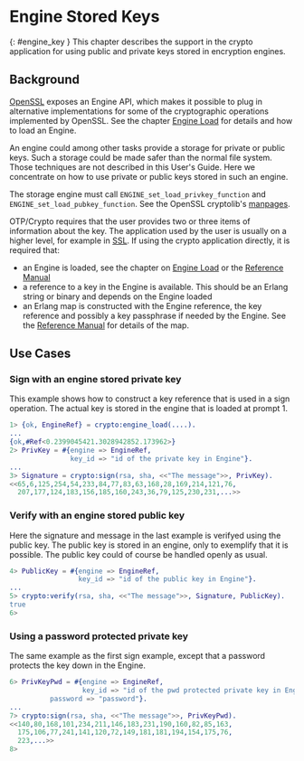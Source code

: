 <!--
%CopyrightBegin%

Copyright Ericsson AB 2023. All Rights Reserved.

Licensed under the Apache License, Version 2.0 (the "License");
you may not use this file except in compliance with the License.
You may obtain a copy of the License at

    http://www.apache.org/licenses/LICENSE-2.0

Unless required by applicable law or agreed to in writing, software
distributed under the License is distributed on an "AS IS" BASIS,
WITHOUT WARRANTIES OR CONDITIONS OF ANY KIND, either express or implied.
See the License for the specific language governing permissions and
limitations under the License.

%CopyrightEnd%
-->
# Engine Stored Keys

[](){: #engine_key } This chapter describes the support in the crypto
application for using public and private keys stored in encryption engines.

## Background

[OpenSSL](https://www.openssl.org/) exposes an Engine API, which makes it
possible to plug in alternative implementations for some of the cryptographic
operations implemented by OpenSSL. See the chapter
[Engine Load](engine_load.md#engine_load) for details and how to load an Engine.

An engine could among other tasks provide a storage for private or public keys.
Such a storage could be made safer than the normal file system. Those techniques
are not described in this User's Guide. Here we concentrate on how to use
private or public keys stored in such an engine.

The storage engine must call `ENGINE_set_load_privkey_function` and
`ENGINE_set_load_pubkey_function`. See the OpenSSL cryptolib's
[manpages](https://www.openssl.org/docs/manpages.html).

OTP/Crypto requires that the user provides two or three items of information
about the key. The application used by the user is usually on a higher level,
for example in [SSL](`t:ssl:key/0`). If using the crypto application directly,
it is required that:

- an Engine is loaded, see the chapter on
  [Engine Load](engine_load.md#engine_load) or the
  [Reference Manual](`crypto:engine_load/3`)
- a reference to a key in the Engine is available. This should be an Erlang
  string or binary and depends on the Engine loaded
- an Erlang map is constructed with the Engine reference, the key reference and
  possibly a key passphrase if needed by the Engine. See the
  [Reference Manual](`t:crypto:engine_key_ref/0`) for details of the map.

## Use Cases

### Sign with an engine stored private key

This example shows how to construct a key reference that is used in a sign
operation. The actual key is stored in the engine that is loaded at prompt 1.

```erlang
1> {ok, EngineRef} = crypto:engine_load(....).
...
{ok,#Ref<0.2399045421.3028942852.173962>}
2> PrivKey = #{engine => EngineRef,
               key_id => "id of the private key in Engine"}.
...
3> Signature = crypto:sign(rsa, sha, <<"The message">>, PrivKey).
<<65,6,125,254,54,233,84,77,83,63,168,28,169,214,121,76,
  207,177,124,183,156,185,160,243,36,79,125,230,231,...>>
```

### Verify with an engine stored public key

Here the signature and message in the last example is verifyed using the public
key. The public key is stored in an engine, only to exemplify that it is
possible. The public key could of course be handled openly as usual.

```erlang
4> PublicKey = #{engine => EngineRef,
                 key_id => "id of the public key in Engine"}.
...
5> crypto:verify(rsa, sha, <<"The message">>, Signature, PublicKey).
true
6>
```

### Using a password protected private key

The same example as the first sign example, except that a password protects the
key down in the Engine.

```erlang
6> PrivKeyPwd = #{engine => EngineRef,
                  key_id => "id of the pwd protected private key in Engine",
		  password => "password"}.
...
7> crypto:sign(rsa, sha, <<"The message">>, PrivKeyPwd).
<<140,80,168,101,234,211,146,183,231,190,160,82,85,163,
  175,106,77,241,141,120,72,149,181,181,194,154,175,76,
  223,...>>
8>
```

